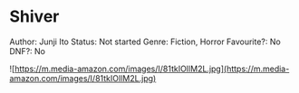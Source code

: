 # Shiver

Author: Junji Ito
Status: Not started
Genre: Fiction, Horror
Favourite?: No
DNF?: No

![https://m.media-amazon.com/images/I/81tkIOIlM2L.jpg](https://m.media-amazon.com/images/I/81tkIOIlM2L.jpg)